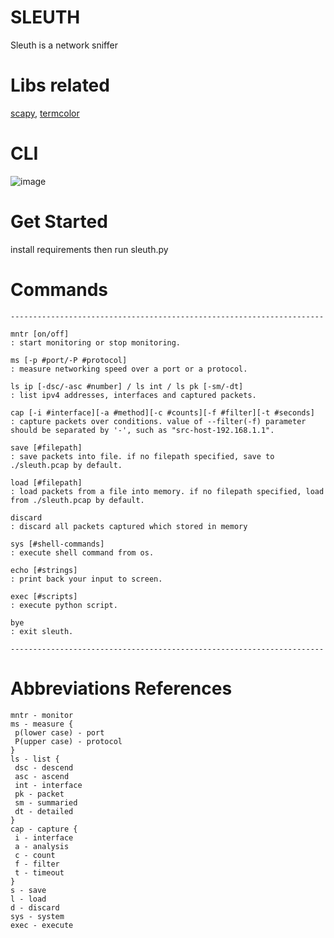 # SLEUTH
Sleuth is a network sniffer

# Libs related
[scapy](https://github.com/secdev/scapy), [termcolor](https://pypi.org/project/termcolor/)

# CLI
![image](https://github.com/vortezwohl/sleuth-network-sniffer/assets/117743023/07cc9165-af8f-4edf-97a6-6e9ff50e2fb2)

# Get Started
install requirements then run sleuth.py

# Commands
```
----------------------------------------------------------------------

mntr [on/off]                                                         : start monitoring or stop monitoring.

ms [-p #port/-P #protocol]                                            : measure networking speed over a port or a protocol.

ls ip [-dsc/-asc #number] / ls int / ls pk [-sm/-dt]                  : list ipv4 addresses, interfaces and captured packets.

cap [-i #interface][-a #method][-c #counts][-f #filter][-t #seconds]  : capture packets over conditions. value of --filter(-f) parameter should be separated by '-', such as "src-host-192.168.1.1".

save [#filepath]                                                      : save packets into file. if no filepath specified, save to ./sleuth.pcap by default.

load [#filepath]                                                      : load packets from a file into memory. if no filepath specified, load from ./sleuth.pcap by default.

discard                                                               : discard all packets captured which stored in memory

sys [#shell-commands]                                                 : execute shell command from os.

echo [#strings]                                                       : print back your input to screen.

exec [#scripts]                                                       : execute python script.

bye                                                                   : exit sleuth.

----------------------------------------------------------------------
```

# Abbreviations References
```
mntr - monitor
ms - measure {
 p(lower case) - port
 P(upper case) - protocol
}
ls - list {
 dsc - descend
 asc - ascend
 int - interface
 pk - packet
 sm - summaried
 dt - detailed
}
cap - capture {
 i - interface
 a - analysis
 c - count
 f - filter
 t - timeout
}
s - save
l - load
d - discard
sys - system
exec - execute
```
